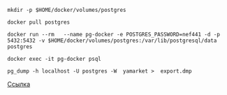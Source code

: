 ```
mkdir -p $HOME/docker/volumes/postgres

docker pull postgres

docker run --rm   --name pg-docker -e POSTGRES_PASSWORD=nef441 -d -p 5432:5432 -v $HOME/docker/volumes/postgres:/var/lib/postgresql/data  postgres

docker exec -it pg-docker psql

pg_dump -h localhost -U postgres -W  yamarket >  export.dmp

```

[Ссылка](https://medium.com/faun/postgresql-in-docker-mount-volume-3220fbd0afc4)
